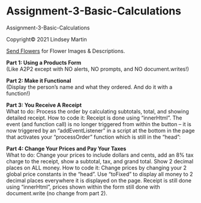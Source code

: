 # Assignment-3-Basic-Calculations
Assignment-3-Basic-Calculations

Copyright&copy; 2021 Lindsey Martin

<p><a href="https://www.sendflowers.com/">Send Flowers</a> for Flower Images & Descriptions.</p>

<p><b>Part 1: Using a Products Form</b>
<br>(Like A2P2 except with NO alerts, NO prompts, and NO document.writes!)</p>
<p><b>Part 2: Make it Functional</b>
<br>(Display the person’s name and what they ordered.  And do it with a function!)</p>
<p><b>Part 3: You Receive A Receipt</b>
<br>What to do: Process the order by calculating subtotals, total, and showing detailed receipt. 
How to code it: Receipt is done using “innerHtml”. The event (and function call) is no longer triggered from within the button – it is now triggered by an “addEventListener” in a script at the bottom in the page that activates your “processOrder” function which is still in the “head”:
</p>
<p><b>Part 4: Change Your Prices and Pay Your Taxes</b>
<br>What to do: Change your prices to include dollars and cents, add an 8% tax charge to the receipt, show a subtotal, tax, and grand total. Show 2 decimal places on ALL money. 
How to code it: Change prices by changing your 2 global price constants in the “head”. Use “toFixed” to display all money to 2 decimal places everywhere it is displayed on the page.  Receipt is still done using “innerHtml”, prices shown within the form still done with document.write (no change from part 2).
</p>
